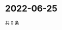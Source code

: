 # 2022-06-25

共 0 条

<!-- BEGIN WEIBO -->
<!-- 最后更新时间 Sat Jun 25 2022 19:01:01 GMT+0800 (China Standard Time) -->

<!-- END WEIBO -->
